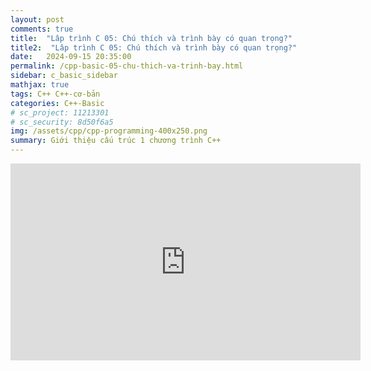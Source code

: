 ```yaml
---
layout: post
comments: true
title:  "Lâp trình C 05: Chú thích và trình bày có quan trọng?"
title2:  "Lâp trình C 05: Chú thích và trình bày có quan trọng?"
date:   2024-09-15 20:35:00
permalink: /cpp-basic-05-chu-thich-va-trinh-bay.html
sidebar: c_basic_sidebar
mathjax: true
tags: C++ C++-cơ-bản
categories: C++-Basic
# sc_project: 11213301
# sc_security: 8d50f6a5
img: /assets/cpp/cpp-programming-400x250.png
summary: Giới thiệu cấu trúc 1 chương trình C++
---
```

<iframe width="560" height="315" src="https://www.youtube.com/embed/7CBcVhMloJU?si=_SGfTO6zO0clXS2-" title="YouTube video player" frameborder="0" allow="accelerometer; autoplay; clipboard-write; encrypted-media; gyroscope; picture-in-picture; web-share" referrerpolicy="strict-origin-when-cross-origin" allowfullscreen></iframe>